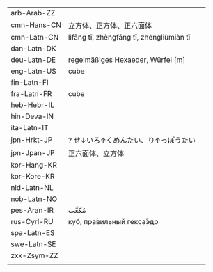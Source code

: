 | | | |
|-|-|-|
| arb-Arab-ZZ |  |  |
| cmn-Hans-CN | 立方体、正方体、正六面体 |  |
| cmn-Latn-CN | lìfāng tǐ, zhèngfāng tǐ, zhèngliùmiàn tǐ |  |
| dan-Latn-DK |  |  |
| deu-Latn-DE | regelmäßiges Hexaeder, Würfel [m] |  |
| eng-Latn-US | cube |  |
| fin-Latn-FI |  |  |
| fra-Latn-FR | cube |  |
| heb-Hebr-IL |  |  |
| hin-Deva-IN |  |  |
| ita-Latn-IT |  |  |
| jpn-Hrkt-JP | ? せ↓いろ↑くめんたい、り↑っぽうたい |  |
| jpn-Jpan-JP | 正六面体、立方体 |  |
| kor-Hang-KR |  |  |
| kor-Kore-KR |  |  |
| nld-Latn-NL |  |  |
| nob-Latn-NO |  |  |
| pes-Aran-IR | مُکَعَّب |  |
| rus-Cyrl-RU | куб, пра́вильный гекса́эдр |  |
| spa-Latn-ES |  |  |
| swe-Latn-SE |  |  |
| zxx-Zsym-ZZ |  |  |
|  |  |  |
